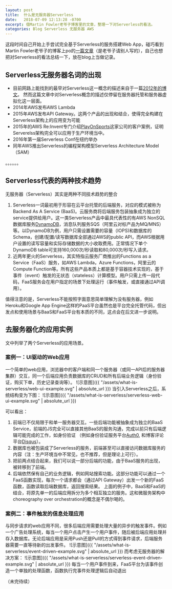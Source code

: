 ```yaml
---
layout: post
title:  什么是无服务器Serverless
date:   2018-07-09 12:13:28 -0700
excerpt: 借Martin Fowler老爷子博客里的文章，整理一下对Serverless的看法。
categories: Blog Serverless 无服务器 AWS
---
```


这段时间自己开始上手尝试完全基于Serverless的服务搭建Web App，碰巧看到Martin Fowler老爷子的博客上po的[一篇文章](https://martinfowler.com/articles/serverless.html)（是老爷子请别人写的），自己也想把对Serverless的看法总结一下，放在blog上当做记录。

## Serverless无服务器名词的出现

* 目前网路上能找到的最早对Serverless这一概念的描述来自于一篇[2012年的博文](https://readwrite.com/2012/10/15/why-the-future-of-software-and-apps-is-serverless/)。 然而这篇文章中对Serverless概念的描述仅停留在服务器托管和服务器虚拟化这一层面。
* 2014年AWS发布AWS Lambda
* 2015年AWS发布API Gateway。这两个产品的出现和结合，使得完全构建在Serverless架构上的应用变为可能
* 2015年的AWS Re:Invent专门介绍[PlayOnSports](http://www.playonsports.com/)这家公司的客户案例，证明Serverelss架构完全可以应用于生产环境当中。
* 2016年第一届Serverless Conf在纽约举办
* 同年AWS推出Serverless的编程架构模型Serverless Architecture Model（SAM）

。。。。。。

## Serverless代表的两种技术趋势
无服务器（Serverless）其实是两种不同技术趋势的整合
1. Serverless一词最初用于形容在云平台托管的后端服务，对应的模式被称为Backend As A Service (BaaS)。云服务商将后端服务包装抽象成为独立的service提供给用户。这一类Serverless产品中最具代表性的有AWS NonSQL数据库服务[DynamoDB](https://aws.amazon.com/cn/dynamodb/?nc1=h_ls)，消息队列服务SQS（阿里云对标产品为MQ/MNS）等。以DynamoDB为例，用户只需设置需要的容量（IOPS)和数据库的Schema，创建/配置/读写数据库全部通过AWS的public API，而AWS根据用户设置的读写容量和实际存储数据的大小收取费用。正常情况下单个DynamoDB table可支持160,000次/秒读取和80,000次/秒写入请求。
2. 近两年更火的Serverless，其实特指云服务厂商推出的Functions as a Service（FaaS）服务，如AWS Lambda，Azure Functions，阿里云的Compute Function等。所有这些产品本质上都是基于容器技术实现的，基于事件（event）触发的无状态（stateless）计算模型。用户只需上传一段代码，FaaS服务会在用户指定的场景下处理运行（事件触发，或直接通过API调用）。

值得注意的是，Serverless不能按照字面意思简单理解为没有服务器，例如Heroku和Google App Engine这样的PaaS平台虽然也是平台完全托管代码，但出发点和使用场景与BaaS和FaaS平台有本质的不同，这点会在后文进一步说明。

## 去服务器化的应用实例
文中列举了两个Serverless的应用场景。
### 案例一：UI驱动的Web应用
一个简单的web应用，浏览器中的客户端和同一个服务器（或同一API后的服务器集群）交互，同一个后端应用负责数据库的CRUD和所有后端业务逻辑（身份验证，购买下单，历史记录查询等）。
![示意图]({{ "/assets/what-is-serverless/web-ui-example.svg" | absolute_url }})
当引入Serverless之后，系统结构变为下图：
![示意图]({{ "/assets/what-is-serverless/serverless-web-ui-example.svg" | absolute_url }})

可以看出：
1. 前端已不仅局限于和单一服务器交互。一些后端功能被抽象成为独立的BaaS Service，前端的JS完全可以直接其他BaaS的服务沟通，完成以前只有后端逻辑可能完成的工作，如身份验证 （例如身份验证服务平台[Auth0](https://auth0.com/), 和博客评论平台[Disqus](https://disqus.com/)）。
2. 数据库也被包装成了Serverless的服务，前端甚至可以直接访问数据库服务的内容（注：生产环境当中不常见，也不推荐，但是理论上可行）。
3. 把前两点结合起来，我们可以说一部分后端的功能，由于BaaS服务的出现，被转移到了前端。
4. 后端依然保有自己的业务逻辑，例如网站搜索功能。这部分功能可以通过一个FaaS函数实现，每次一个请求都会（通过API Gateway）出发一个新的FaaS函数，函数读取后端数据库，返回搜索结果。
上面的例子中，BaaS和FaaS的结合，将原先单一的后端应用拆分为多个相互独立的服务。这和微服务架构中choreography over orchestration的概念是不偶尔喝的。

### 案例二：事件触发的信息处理应用
与同步请求的web应用不同，很多后端应用需要处理大量的异步的触发事件。例如一个广告处理系统，每当一个用户点击产生一个用户事件，随后被后端应用处理并存入数据库。无论后端应用是采用Push还是Pull的方式得到事件请求，后端服务器需要一直等待新的出发事件。
![示意图]({{ "/assets/what-is-serverless/event-driven-example.svg" | absolute_url }})
而考虑无服务器的解决方案：
![示意图]({{ "/assets/what-is-serverless/serverless-event-driven-example.svg" | absolute_url }})
每当一个用户事件到来，FaaS平台为该事件创造一个单独的处理函数，函数执行完事件处理逻辑后自动退出

（未完待续）
